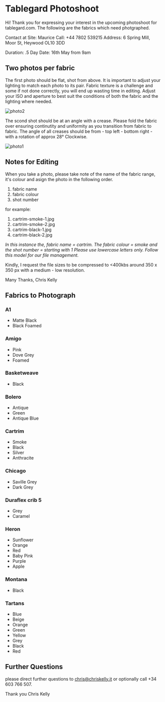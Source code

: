 # Tablegard Photoshoot

Hi! Thank you for expressing your interest in the upcoming photoshoot for tablegard.com. The following are the fabrics which need photgraphed. 

Contact at Site: Maurice
Call: +44 7802 539215
Address: 6 Spring Mill, Moor St, Heywood OL10 3DD

Duration: .5 Day
Date: 16th May from 9am

## Two photos per fabric

The first photo should be flat, shot from above. It is important to adjust your lighting to match each photo to its pair. Fabric texture is a challenge and some if not done correctly, you will end up wasting time in editing. Adjust your ISO and aperture to best suit the conditions of both the fabric and the lighting where needed. 

![photo2](https://tablegard.com/wp-content/uploads/2019/03/IMG_0438_cheniq.jpg)

The scond shot should be at an angle with a crease. Please fold the fabric over ensuring continutity and uniformity as you transition from fabric to fabric. The angle of all creases should be from - top left - bottom right - with a rotation of approx 28° Clockwise.

![photo1](https://tablegard.com/wp-content/uploads/2019/03/IMG_0447_cheniq.jpg)

## Notes for Editing

When you take a photo, please take note of the name of the fabric range, it's colour and asign the photo in the following order. 

1. fabric name
2. fabric colour
3. shot number

for example: 

1. cartrim-smoke-1.jpg
2. cartrim-smoke-2.jpg
3. cartrim-black-1.jpg
4. cartrim-black-2.jpg

*In this instance the, fabric name = cartrim. The fabric colour = smoke and the shot number = starting with 1 Please use lowercase letters only. Follow this model for our file management.*

Kindly, I request the file sizes to be compressed to <400kbs around 350 x 350 px with a medium - low resolution. 

Many Thanks, 
Chris Kelly

## Fabrics to Photograph
### A1
- Matte Black
- Black Foamed

### Amigo
- Pink
- Dove Grey
- Foamed

### Basketweave
- Black

### Bolero
- Antique 
- Green
- Antique Blue

### Cartrim
- Smoke
- Black
- Silver
- Anthracite 

### Chicago
- Saville Grey 
- Dark Grey 

### Duraflex crib 5 
- Grey 
- Caramel 

### Heron
- Sunflower 
- Orange 
- Red 
- Baby Pink 
- Purple 
- Apple  

### Montana
- Black

### Tartans
- Blue
- Beige
- Orange
- Green
- Yellow
- Grey 
- Black 
- Red

## Further Questions

please direct further questions to chris@chriskelly.it or optionally call +34 603 766 507. 

Thank you
Chris Kelly

